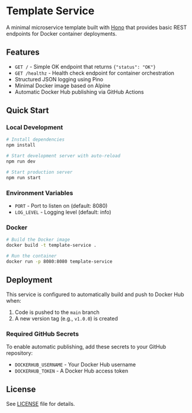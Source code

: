 # Template Service

A minimal microservice template built with [Hono](https://hono.dev/) that provides basic REST endpoints for Docker container deployments.

## Features

- `GET /` - Simple OK endpoint that returns `{"status": "OK"}`
- `GET /healthz` - Health check endpoint for container orchestration
- Structured JSON logging using Pino
- Minimal Docker image based on Alpine
- Automatic Docker Hub publishing via GitHub Actions

## Quick Start

### Local Development

```bash
# Install dependencies
npm install

# Start development server with auto-reload
npm run dev

# Start production server
npm run start
```

### Environment Variables

- `PORT` - Port to listen on (default: 8080)
- `LOG_LEVEL` - Logging level (default: info)

### Docker

```bash
# Build the Docker image
docker build -t template-service .

# Run the container
docker run -p 8080:8080 template-service
```

## Deployment

This service is configured to automatically build and push to Docker Hub when:

1. Code is pushed to the `main` branch
2. A new version tag (e.g., `v1.0.0`) is created

### Required GitHub Secrets

To enable automatic publishing, add these secrets to your GitHub repository:

- `DOCKERHUB_USERNAME` - Your Docker Hub username
- `DOCKERHUB_TOKEN` - A Docker Hub access token

## License

See [LICENSE](LICENSE) file for details.